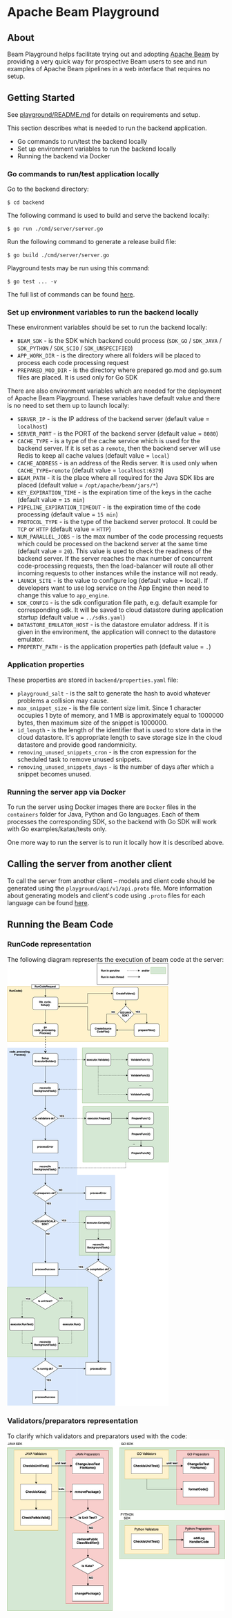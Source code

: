 <!--
    Licensed to the Apache Software Foundation (ASF) under one
    or more contributor license agreements.  See the NOTICE file
    distributed with this work for additional information
    regarding copyright ownership.  The ASF licenses this file
    to you under the Apache License, Version 2.0 (the
    "License"); you may not use this file except in compliance
    with the License.  You may obtain a copy of the License at

      http://www.apache.org/licenses/LICENSE-2.0

    Unless required by applicable law or agreed to in writing,
    software distributed under the License is distributed on an
    "AS IS" BASIS, WITHOUT WARRANTIES OR CONDITIONS OF ANY
    KIND, either express or implied.  See the License for the
    specific language governing permissions and limitations
    under the License.
-->

# Apache Beam Playground

## About

Beam Playground helps facilitate trying out and adopting [Apache Beam](https://beam.apache.org/) by providing a very
quick way for prospective Beam users to see and run examples of Apache Beam pipelines in a web interface that requires
no setup.

## Getting Started

See [playground/README.md](../README.md) for details on requirements and setup.

This section describes what is needed to run the backend application.

- Go commands to run/test the backend locally
- Set up environment variables to run the backend locally
- Running the backend via Docker

### Go commands to run/test application locally

Go to the backend directory:

```shell
$ cd backend
```

The following command is used to build and serve the backend locally:

```shell
$ go run ./cmd/server/server.go
```

Run the following command to generate a release build file:

```shell
$ go build ./cmd/server/server.go
```

Playground tests may be run using this command:

```shell
$ go test ... -v
```

The full list of commands can be found [here](https://pkg.go.dev/cmd/go).

### Set up environment variables to run the backend locally

These environment variables should be set to run the backend locally:

- `BEAM_SDK` - is the SDK which backend could process (`SDK_GO` / `SDK_JAVA` / `SDK_PYTHON` / `SDK_SCIO` / `SDK_UNSPECIFIED`)
- `APP_WORK_DIR` - is the directory where all folders will be placed to process each code processing request
- `PREPARED_MOD_DIR` - is the directory where prepared go.mod and go.sum files are placed. It is used only for Go SDK

There are also environment variables which are needed for the deployment of Apache Beam Playground. These variables have
default value and there is no need to set them up to launch locally:

- `SERVER_IP` - is the IP address of the backend server (default value = `localhost`)
- `SERVER_PORT` - is the PORT of the backend server (default value = `8080`)
- `CACHE_TYPE` - is a type of the cache service which is used for the backend server. If it is set as a `remote`, then
  the backend server will use Redis to keep all cache values (default value = `local`)
- `CACHE_ADDRESS` - is an address of the Redis server. It is used only when `CACHE_TYPE=remote` (default value
  = `localhost:6379`)
- `BEAM_PATH` - it is the place where all required for the Java SDK libs are placed
  (default value = `/opt/apache/beam/jars/*`)
- `KEY_EXPIRATION_TIME` - is the expiration time of the keys in the cache (default value = `15 min`)
- `PIPELINE_EXPIRATION_TIMEOUT` - is the expiration time of the code processing (default value = `15 min`)
- `PROTOCOL_TYPE` - is the type of the backend server protocol. It could be `TCP` or `HTTP` (default value = `HTTP`)
- `NUM_PARALLEL_JOBS` - is the max number of the code processing requests which could be processed on the backend server
  at the same time (default value = `20`). This value is used to check the readiness of the backend server. If the
  server reaches the max number of concurrent code-processing requests, then the load-balancer will route all other
  incoming requests to other instances while the instance will not ready.
- `LAUNCH_SITE` - is the value to configure log (default value = local). If developers want to use log service on the
  App Engine then need to change this value to `app_engine`.
- `SDK_CONFIG` - is the sdk configuration file path, e.g. default example for corresponding sdk. It will be saved to cloud datastore during application startup (default value = `../sdks.yaml`)
- `DATASTORE_EMULATOR_HOST` - is the datastore emulator address. If it is given in the environment, the application will connect to the datastore emulator.
- `PROPERTY_PATH` - is the application properties path (default value = `.`)

### Application properties

These properties are stored in `backend/properties.yaml` file:

- `playground_salt` - is the salt to generate the hash to avoid whatever problems a collision may cause.
- `max_snippet_size` - is the file content size limit. Since 1 character occupies 1 byte of memory, and 1 MB is approximately equal to 1000000 bytes, then maximum size of the snippet is 1000000.
- `id_length` - is the length of the identifier that is used to store data in the cloud datastore. It's appropriate length to save storage size in the cloud datastore and provide good randomnicity.
- `removing_unused_snippets_cron` - is the cron expression for the scheduled task to remove unused snippets.
- `removing_unused_snippets_days` - is the number of days after which a snippet becomes unused.

### Running the server app via Docker

To run the server using Docker images there are `Docker` files in the `containers` folder for Java, Python and Go
languages. Each of them processes the corresponding SDK, so the backend with Go SDK will work with Go
examples/katas/tests only.

One more way to run the server is to run it locally how it is described above.

## Calling the server from another client

To call the server from another client – models and client code should be generated using the
`playground/api/v1/api.proto` file. More information about generating models and client's code using `.proto`
files for each language can be found [here](https://grpc.io/docs/languages/).

## Running the Beam Code
### RunCode representation
The following diagram represents the execution of beam code at the server:
![RunCode](RunCodeDiagram.png)

### Validators/preparators representation
To clarify which validators and preparators used with the code:
![](ValidatorsPreparators.png)